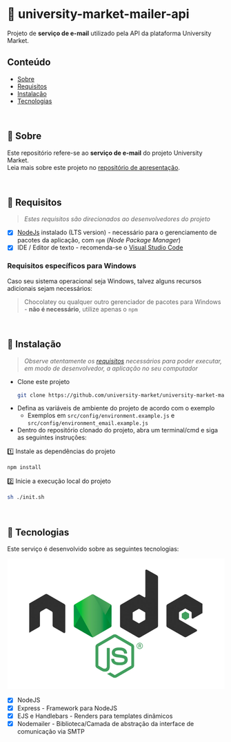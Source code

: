 # :email: university-market-mailer-api
Projeto de **serviço de e-mail** utilizado pela API da plataforma University Market.

## Conteúdo

* [Sobre](#about)
* [Requisitos](#requirements)
* [Instalação](#installation)
* [Tecnologias](#technologies)

<div id='about'/> &nbsp;

## :pushpin: Sobre

Este repositório refere-se ao **serviço de e-mail** do projeto University Market. <br>
Leia mais sobre este projeto no [repositório de apresentação](https://github.com/university-market/university-market).

<div id='requirements'/> &nbsp;

## :pushpin: Requisitos

>*Estes requisitos são direcionados ao desenvolvedores do projeto*

- [x] [NodeJs](https://nodejs.org/en/) instalado (LTS version) - necessário para o gerenciamento de pacotes da aplicação, com `npm` (*Node Package Manager*)
- [x] IDE / Editor de texto - recomenda-se o [Visual Studio Code](https://code.visualstudio.com/)

### Requisitos específicos para Windows

Caso seu sistema operacional seja Windows, talvez alguns recursos adicionais sejam necessários:

> Chocolatey ou qualquer outro gerenciador de pacotes para Windows - **não é necessário**, utilize apenas o `npm`

<div id='installation'/> &nbsp;

## :pushpin: Instalação

>*Observe atentamente os [requisitos](#requirements) necessários para poder executar, em modo de desenvolvedor, a aplicação no seu computador*

* Clone este projeto
  ```bash
  git clone https://github.com/university-market/university-market-mailer-api.git
  ```
* Defina as variáveis de ambiente do projeto de acordo com o exemplo
  - Exemplos em `src/config/environment.example.js` e `src/config/environment_email.example.js`
* Dentro do repositório clonado do projeto, abra um terminal/cmd e siga as seguintes instruções:

:one: Instale as dependências do projeto
```bash
npm install
```
:two: Inicie a execução local do projeto
```bash
sh ./init.sh
```

<div id='technologies'/> &nbsp;

## :pushpin: Tecnologias

Este serviço é desenvolvido sobre as seguintes tecnologias:

![nodejs](assets/technologies/nodejs.jpg)

- [x] NodeJS
- [x] Express - Framework para NodeJS
- [x] EJS e Handlebars - Renders para templates dinâmicos
- [x] Nodemailer - Biblioteca/Camada de abstração da interface de comunicação via SMTP
